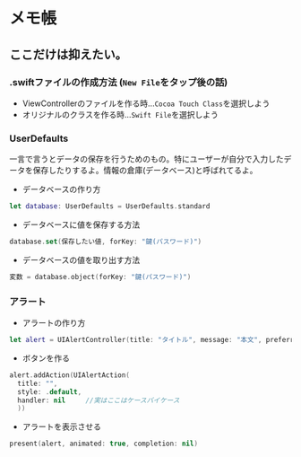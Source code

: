 # メモ帳
## ここだけは抑えたい。

### .swiftファイルの作成方法 (`New File`をタップ後の話)
- ViewControllerのファイルを作る時...`Cocoa Touch Class`を選択しよう
- オリジナルのクラスを作る時...`Swift File`を選択しよう

### UserDefaults
一言で言うとデータの保存を行うためのもの。特にユーザーが自分で入力したデータを保存したりするよ。情報の倉庫(データベース)と呼ばれてるよ。

- データベースの作り方
```swift
let database: UserDefaults = UserDefaults.standard
```
- データベースに値を保存する方法
```swift
database.set(保存したい値, forKey: "鍵(パスワード)")
```

- データベースの値を取り出す方法
```swift
変数 = database.object(forKey: "鍵(パスワード)")
```
### アラート
- アラートの作り方
```swift
let alert = UIAlertController(title: "タイトル", message: "本文", preferredStyle: .alert)
```

- ボタンを作る
```swift
alert.addAction(UIAlertAction(
  title: "",
  style: .default,
  handler: nil     //実はここはケースバイケース
  ))
```

- アラートを表示させる
```swift
present(alert, animated: true, completion: nil)
```
